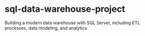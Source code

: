 # sql-data-warehouse-project
Building a modern data warehouse with SQL Server, including ETL processes, data modeling, and analytics
